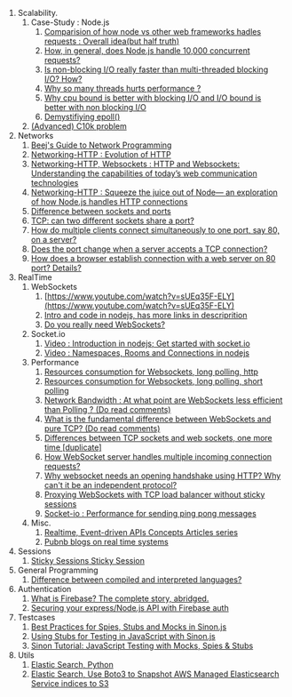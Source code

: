 1. Scalability.
   1. Case-Study : Node.js
      1. [Comparision of how node vs other web frameworks hadles requests : Overall idea(but half truth)](https://www.journaldev.com/7462/node-js-architecture-single-threaded-event-loop)
      1. [  How, in general, does Node.js handle 10,000 concurrent requests?](https://stackoverflow.com/questions/34855352/how-in-general-does-node-js-handle-10-000-concurrent-requests)
      2. [  Is non-blocking I/O really faster than multi-threaded blocking I/O? How?](https://stackoverflow.com/questions/8546273/is-non-blocking-i-o-really-faster-than-multi-threaded-blocking-i-o-how)
      3. [Why so many threads hurts performance ?](https://www.codeguru.com/cpp/sample_chapter/article.php/c13533/Why-Too-Many-Threads-Hurts-Performance-and-What-to-do-About-It.htm)
      4. [Why cpu bound is better with blocking I/O and I/O bound is better with non blocking I/O](https://stackoverflow.com/questions/34877705/why-cpu-bound-is-better-with-blocking-i-o-and-i-o-bound-is-better-with-non-block)
      6. [Demystifiying epoll()](https://jvns.ca/blog/2017/06/03/async-io-on-linux--select--poll--and-epoll/)
   5. [(Advanced) C10k problem](http://www.kegel.com/c10k.html)
2. Networks
   1. [Beej's Guide to Network Programming](https://beej.us/guide/bgnet/html/#client-server-background)
   2. [Networking-HTTP : Evolution of HTTP](https://medium.com/platform-engineer/evolution-of-http-69cfe6531ba0)
   3. [Networking-HTTP, Websockets : HTTP and Websockets: Understanding the capabilities of today’s web communication technologies](https://medium.com/platform-engineer/web-api-design-35df8167460)
   4. [Networking-HTTP : Squeeze the juice out of Node— an exploration of how Node.js handles HTTP connections](https://www.yld.io/blog/squeeze-the-juice-out-of-node-an-exploration-of-how-node-js-handles-http-connections/)
   5. [Difference between sockets and ports](https://stackoverflow.com/questions/152457/what-is-the-difference-between-a-port-and-a-socket#:~:text=A%20socket%20represents%20a%20single%20connection%20between%20two%20network%20applications.&text=A%20port%20represents%20an%20endpoint,without%20interfering%20with%20each%20other.)
   6. [TCP: can two different sockets share a port?](https://stackoverflow.com/questions/11129212/tcp-can-two-different-sockets-share-a-port#:~:text=5%20Answers&text=A%20server%20socket%20listens%20on%20a%20single%20port.&text=Multiple%20connections%20on%20the%20same,system%20resources%20allow%20it%20to.)
   7. [How do multiple clients connect simultaneously to one port, say 80, on a server?
](https://stackoverflow.com/a/11344212/6753380)
   8. [Does the port change when a server accepts a TCP connection?
](https://stackoverflow.com/questions/2997754/does-the-port-change-when-a-server-accepts-a-tcp-connection)
   9. [How does a browser establish connection with a web server on 80 port? Details?
](https://stackoverflow.com/questions/35387835/how-does-a-browser-establish-connection-with-a-web-server-on-80-port-details)
3. RealTime
   1. WebSockets
      1. [https://www.youtube.com/watch?v=sUEq35F-ELY](https://www.youtube.com/watch?v=sUEq35F-ELY)
      1. [Intro and code in nodejs, has more links in descriprition](https://www.youtube.com/watch?v=2Nt-ZrNP22A&t=979s)
      1. [Do you really need WebSockets?](https://blog.stanko.io/do-you-really-need-websockets-343aed40aa9b)
   2. Socket.io
      1. [Video : Introduction in nodejs](https://www.youtube.com/watch?v=soerr09FYCw)[; Get started with socket.io](https://socket.io/get-started/chat/) 
      2. [Video : Namespaces, Rooms and Connections in nodejs](https://www.youtube.com/watch?v=bxUlKDgpbWs) 
   3. Performance 
      1. [Resources consumption for Websockets, long polling, http](https://qiuzhihui.gitbooks.io/r-book/content/system-design/short-polling-v-long-polling-vs-websocket.html)
      3. [Resources consumption for Websockets, long polling, short polling](https://www.diva-portal.org/smash/get/diva2:1133465/FULLTEXT01.pdf)
      5. [Network Bandwidth : At what point are WebSockets less efficient than Polling ?  (Do read comments)
      ](https://stackoverflow.com/questions/44731313/at-what-point-are-websockets-less-efficient-than-polling)
      6. [What is the fundamental difference between WebSockets and pure TCP? (Do read comments)
](https://stackoverflow.com/questions/2681267/what-is-the-fundamental-difference-between-websockets-and-pure-tcp?rq=1)
      7. [Differences between TCP sockets and web sockets, one more time [duplicate]
](https://stackoverflow.com/questions/2681267/what-is-the-fundamental-difference-between-websockets-and-pure-tcp?rq=1)
      7. [How WebSocket server handles multiple incoming connection requests?
](https://stackoverflow.com/questions/28516962/how-websocket-server-handles-multiple-incoming-connection-requests?noredirect=1&lq=1)
      9. [Why websocket needs an opening handshake using HTTP? Why can't it be an independent protocol?
](https://stackoverflow.com/questions/19568432/why-websocket-needs-an-opening-handshake-using-http-why-cant-it-be-an-independ/19569871#19569871)
      10. [Proxying WebSockets with TCP load balancer without sticky sessions
](https://stackoverflow.com/questions/15266702/proxying-websockets-with-tcp-load-balancer-without-sticky-sessions/15270860#15270860)
      11. [Socket-io : Performance for sending ping pong messages](https://stackoverflow.com/questions/49865832/pingtimeout-and-pinginterval-in-socket-io)
   4. Misc.
      1. [Realtime, Event-driven APIs Concepts Articles series](https://www.ably.io/concepts)
      4. [Pubnb blogs on real time systems](https://www.pubnub.com/blog/)
3. Sessions 
   1. [Sticky Sessions](https://stackoverflow.com/questions/10494431/sticky-and-non-sticky-sessions)[ Sticky Session](https://www.imperva.com/learn/availability/sticky-session-persistence-and-cookies/)
4. General Programming
   1. [Difference between compiled and interpreted languages?
](https://stackoverflow.com/questions/38491212/difference-between-compiled-and-interpreted-languages/38491646#38491646)
5. Authentication
   1. [What is Firebase? The complete story, abridged.](https://medium.com/firebase-developers/what-is-firebase-the-complete-story-abridged-bcc730c5f2c0)
   2. [Securing your express/Node.js API with Firebase auth](https://dev.to/emeka/securing-your-express-node-js-api-with-firebase-auth-4b5f)
6. Testcases
   1. [Best Practices for Spies, Stubs and Mocks in Sinon.js](https://semaphoreci.com/community/tutorials/best-practices-for-spies-stubs-and-mocks-in-sinon-js)
   2. [Using Stubs for Testing in JavaScript with Sinon.js](https://stackabuse.com/using-stubs-for-testing-in-javascript-with-sinon-js/#:~:text=What%20are%20Stubs%3F,it%20was%20programmed%20to%20return.)
   3. [Sinon Tutorial: JavaScript Testing with Mocks, Spies & Stubs](https://www.sitepoint.com/sinon-tutorial-javascript-testing-mocks-spies-stubs/)
7. Utils
   1. [Elastic Search, Python](https://medium.com/naukri-engineering/elasticsearch-tutorial-for-beginners-using-python-b9cb48edcedc)
   2. [Elastic Search, Use Boto3 to Snapshot AWS Managed Elasticsearch Service indices to S3](https://john.soban.ski/snapshot-aws-es-to-s3.html)
